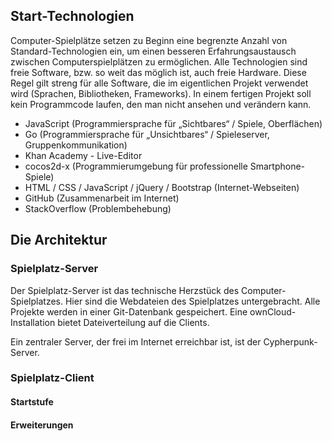## Start-Technologien
Computer-Spielplätze setzen zu Beginn eine begrenzte Anzahl von Standard-Technologien ein, um einen besseren Erfahrungsaustausch zwischen Computerspielplätzen zu ermöglichen. Alle Technologien sind freie Software, bzw. so weit das möglich ist, auch freie Hardware. Diese Regel gilt streng für alle Software, die im eigentlichen Projekt verwendet wird (Sprachen, Bibliotheken, Frameworks). In einem fertigen Projekt soll kein Programmcode laufen, den man nicht ansehen und verändern kann.

* JavaScript (Programmiersprache für „Sichtbares“ / Spiele, Oberflächen)
* Go (Programmiersprache für „Unsichtbares“ / Spieleserver, Gruppenkommunikation)
* Khan Academy - Live-Editor
* cocos2d-x (Programmierumgebung für professionelle Smartphone-Spiele)
* HTML / CSS / JavaScript / jQuery / Bootstrap (Internet-Webseiten)
* GitHub (Zusammenarbeit im Internet)
* StackOverflow (Problembehebung)

## Die Architektur

### Spielplatz-Server

Der Spielplatz-Server ist das technische Herzstück des Computer-Spielplatzes. Hier sind die Webdateien des Spielplatzes untergebracht. Alle Projekte werden in einer Git-Datenbank gespeichert. Eine ownCloud-Installation bietet Dateiverteilung auf die Clients. 

Ein zentraler Server, der frei im Internet erreichbar ist, ist der Cypherpunk-Server.

### Spielplatz-Client
#### Startstufe
#### Erweiterungen